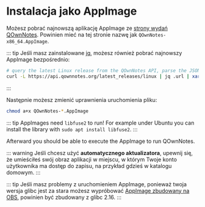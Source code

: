 # Instalacja jako AppImage

Możesz pobrać najnowszą aplikację AppImage ze [strony wydań QOwnNotes](https://github.com/pbek/QOwnNotes/releases). Powinien mieć na tej stronie nazwę jak `QOwnNotes-x86_64.AppImage`.

::: tip
Jeśli masz zainstalowane [jq](https://stedolan.github.io/jq/), możesz również pobrać najnowszy AppImage bezpośrednio:

```bash
# query the latest Linux release from the QOwnNotes API, parse the JSON for the URL and download it
curl -L https://api.qownnotes.org/latest_releases/linux | jq .url | xargs curl -Lo QOwnNotes-x86_64.AppImage
```

:::

Następnie możesz zmienić uprawnienia uruchomienia pliku:

```bash
chmod a+x QOwnNotes-*.AppImage
```

::: tip
AppImages need `libfuse2` to run! For example under Ubuntu you can install the library with `sudo apt install libfuse2`.
:::

Afterward you should be able to execute the AppImage to run QOwnNotes.

::: warning
Jeśli chcesz użyć **automatycznego aktualizatora**, upewnij się, że umieściłeś swój obraz aplikacji w miejscu, w którym Twoje konto użytkownika ma dostęp do zapisu, na przykład gdzieś w katalogu domowym.
:::

::: tip
Jeśli masz problemy z uruchomieniem AppImage, ponieważ twoja wersja glibc jest za stara możesz wypróbować [AppImage zbudowany na OBS](https://download.opensuse.org/repositories/home:/pbek:/QOwnNotes/AppImage/QOwnNotes-latest-x86_64.AppImage), powinien być zbudowany z glibc 2.16.
:::
